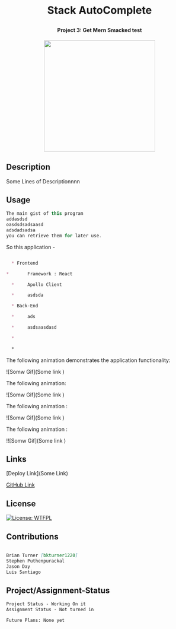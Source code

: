 # <p align="center"> **Stack AutoComplete**
#### <p align="center">Project 3: Get Mern Smacked test
 
</p>

<p align="center">
  <img width="300" height="300" src="/client/src/images/logo.png">
</p>

## Description

Some Lines of Descriptionnnn



## Usage

```c++
The main gist of this program
addasdsd
oasdsdsadsaasd
adsdadsadsa
you can retrieve them for later use.
```

So this application - 

```md

  * Frontend

*       Framework : React

  *     Apollo Client

  *     asdsda

  * Back-End

  *     ads

  *     asdsaasdasd

  *     

  *

```

The following animation demonstrates the application functionality:

![Somw Gif](Some link )

The following animation:

![Somw Gif](Some link )

The following animation :

![Somw Gif](Some link )

The following animation :

!![Somw Gif](Some link )


## Links

[Deploy Link](Some Link)

[GitHub Link](https://github.com/bkturner1220/stack_autocomplete)

## License

[![License: WTFPL](https://img.shields.io/badge/License-WTFPL-brightgreen.svg)](http://www.wtfpl.net/about/)

## Contributions
```md

Brian Turner [bkturner1220]
Stephen Puthenpurackal 
Jason Day
Luis Santiago 
```
## Project/Assignment-Status
```md
Project Status - Working On it
Assignment Status - Not turned in

Future Plans: None yet
```